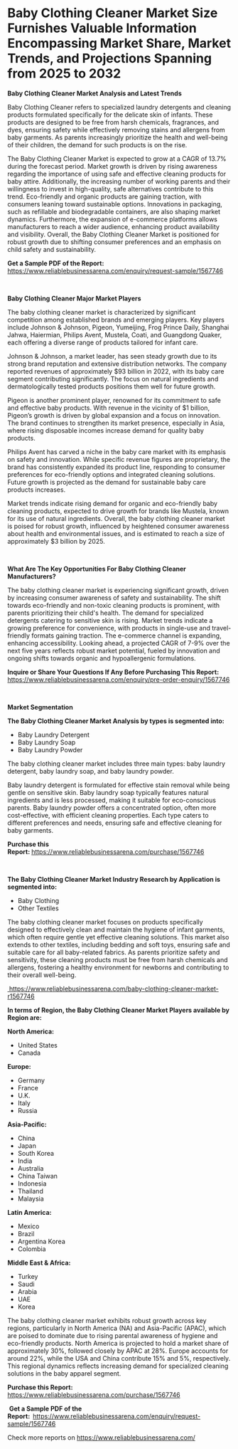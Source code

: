<p><h1>Baby Clothing Cleaner Market Size Furnishes Valuable Information Encompassing Market Share, Market Trends, and Projections Spanning from 2025 to 2032</h1></p><p><strong>Baby Clothing Cleaner Market Analysis and Latest Trends</strong></p>
<p><p>Baby Clothing Cleaner refers to specialized laundry detergents and cleaning products formulated specifically for the delicate skin of infants. These products are designed to be free from harsh chemicals, fragrances, and dyes, ensuring safety while effectively removing stains and allergens from baby garments. As parents increasingly prioritize the health and well-being of their children, the demand for such products is on the rise.</p><p>The Baby Clothing Cleaner Market is expected to grow at a CAGR of 13.7% during the forecast period. Market growth is driven by rising awareness regarding the importance of using safe and effective cleaning products for baby attire. Additionally, the increasing number of working parents and their willingness to invest in high-quality, safe alternatives contribute to this trend. Eco-friendly and organic products are gaining traction, with consumers leaning toward sustainable options. Innovations in packaging, such as refillable and biodegradable containers, are also shaping market dynamics. Furthermore, the expansion of e-commerce platforms allows manufacturers to reach a wider audience, enhancing product availability and visibility. Overall, the Baby Clothing Cleaner Market is positioned for robust growth due to shifting consumer preferences and an emphasis on child safety and sustainability.</p></p>
<p><strong>Get a Sample PDF of the Report:&nbsp;</strong> <a href="https://www.reliablebusinessarena.com/enquiry/request-sample/1567746?utm_campaign=2185&utm_medium=2&utm_source=Github&utm_content=ia&utm_term=23032025&utm_id=baby-clothing-cleaner">https://www.reliablebusinessarena.com/enquiry/request-sample/1567746</a></p>
<p>&nbsp;</p>
<p><strong>Baby Clothing Cleaner Major Market Players</strong></p>
<p><p>The baby clothing cleaner market is characterized by significant competition among established brands and emerging players. Key players include Johnson & Johnson, Pigeon, Yumeijing, Frog Prince Daily, Shanghai Jahwa, Haiermian, Philips Avent, Mustela, Coati, and Guangdong Quaker, each offering a diverse range of products tailored for infant care.</p><p>Johnson & Johnson, a market leader, has seen steady growth due to its strong brand reputation and extensive distribution networks. The company reported revenues of approximately $93 billion in 2022, with its baby care segment contributing significantly. The focus on natural ingredients and dermatologically tested products positions them well for future growth.</p><p>Pigeon is another prominent player, renowned for its commitment to safe and effective baby products. With revenue in the vicinity of $1 billion, Pigeon’s growth is driven by global expansion and a focus on innovation. The brand continues to strengthen its market presence, especially in Asia, where rising disposable incomes increase demand for quality baby products.</p><p>Philips Avent has carved a niche in the baby care market with its emphasis on safety and innovation. While specific revenue figures are proprietary, the brand has consistently expanded its product line, responding to consumer preferences for eco-friendly options and integrated cleaning solutions. Future growth is projected as the demand for sustainable baby care products increases.</p><p>Market trends indicate rising demand for organic and eco-friendly baby cleaning products, expected to drive growth for brands like Mustela, known for its use of natural ingredients. Overall, the baby clothing cleaner market is poised for robust growth, influenced by heightened consumer awareness about health and environmental issues, and is estimated to reach a size of approximately $3 billion by 2025.</p></p>
<p>&nbsp;</p>
<p><strong>What Are The Key Opportunities For Baby Clothing Cleaner Manufacturers?</strong></p>
<p><p>The baby clothing cleaner market is experiencing significant growth, driven by increasing consumer awareness of safety and sustainability. The shift towards eco-friendly and non-toxic cleaning products is prominent, with parents prioritizing their child's health. The demand for specialized detergents catering to sensitive skin is rising. Market trends indicate a growing preference for convenience, with products in single-use and travel-friendly formats gaining traction. The e-commerce channel is expanding, enhancing accessibility. Looking ahead, a projected CAGR of 7-9% over the next five years reflects robust market potential, fueled by innovation and ongoing shifts towards organic and hypoallergenic formulations.</p></p>
<p><strong>Inquire or Share Your Questions If Any Before Purchasing This Report:</strong> <a href="https://www.reliablebusinessarena.com/enquiry/pre-order-enquiry/1567746?utm_campaign=2185&utm_medium=2&utm_source=Github&utm_content=ia&utm_term=23032025&utm_id=baby-clothing-cleaner">https://www.reliablebusinessarena.com/enquiry/pre-order-enquiry/1567746</a></p>
<p>&nbsp;</p>
<p><strong>Market Segmentation</strong></p>
<p><strong>The Baby Clothing Cleaner Market Analysis by types is segmented into:</strong></p>
<p><ul><li>Baby Laundry Detergent</li><li>Baby Laundry Soap</li><li>Baby Laundry Powder</li></ul></p>
<p><p>The baby clothing cleaner market includes three main types: baby laundry detergent, baby laundry soap, and baby laundry powder. </p><p>Baby laundry detergent is formulated for effective stain removal while being gentle on sensitive skin. Baby laundry soap typically features natural ingredients and is less processed, making it suitable for eco-conscious parents. Baby laundry powder offers a concentrated option, often more cost-effective, with efficient cleaning properties. Each type caters to different preferences and needs, ensuring safe and effective cleaning for baby garments.</p></p>
<p><strong>Purchase this Report:&nbsp;</strong><a href="https://www.reliablebusinessarena.com/purchase/1567746?utm_campaign=2185&utm_medium=2&utm_source=Github&utm_content=ia&utm_term=23032025&utm_id=baby-clothing-cleaner">https://www.reliablebusinessarena.com/purchase/1567746</a></p>
<p>&nbsp;</p>
<p><strong>The Baby Clothing Cleaner Market Industry Research by Application is segmented into:</strong></p>
<p><ul><li>Baby Clothing</li><li>Other Textiles</li></ul></p>
<p><p>The baby clothing cleaner market focuses on products specifically designed to effectively clean and maintain the hygiene of infant garments, which often require gentle yet effective cleaning solutions. This market also extends to other textiles, including bedding and soft toys, ensuring safe and suitable care for all baby-related fabrics. As parents prioritize safety and sensitivity, these cleaning products must be free from harsh chemicals and allergens, fostering a healthy environment for newborns and contributing to their overall well-being.</p></p>
<p><a href="https://www.reliablebusinessarena.com/baby-clothing-cleaner-market-r1567746?utm_campaign=2185&utm_medium=2&utm_source=Github&utm_content=ia&utm_term=23032025&utm_id=baby-clothing-cleaner">&nbsp;https://www.reliablebusinessarena.com/baby-clothing-cleaner-market-r1567746</a></p>
<p><strong>In terms of Region, the Baby Clothing Cleaner Market Players available by Region are:</strong></p>
<p>
    <p> <strong> North America: </strong>
        <ul>
            <li>United States</li>
            <li>Canada</li>
        </ul>
        </p> 
    <p> <strong> Europe: </strong>
        <ul>
            <li>Germany</li>
            <li>France</li>
            <li>U.K.</li>
            <li>Italy</li>
            <li>Russia</li>
        </ul>
        </p> 
    <p> <strong> Asia-Pacific: </strong>
        <ul>
            <li>China</li>
            <li>Japan</li>
            <li>South Korea</li>
            <li>India</li>
            <li>Australia</li>
            <li>China Taiwan</li>
            <li>Indonesia</li>
            <li>Thailand</li>
            <li>Malaysia</li>
        </ul>
        </p> 
    <p> <strong> Latin America: </strong>
        <ul>
            <li>Mexico</li>
            <li>Brazil</li>
            <li>Argentina Korea</li>
            <li>Colombia</li>
        </ul>
        </p> 
    <p> <strong> Middle East & Africa: </strong>
        <ul>
            <li>Turkey</li>
            <li>Saudi</li>
            <li>Arabia</li>
            <li>UAE</li>
            <li>Korea</li>
        </ul>
    </p>
    </p>
<p><p>The baby clothing cleaner market exhibits robust growth across key regions, particularly in North America (NA) and Asia-Pacific (APAC), which are poised to dominate due to rising parental awareness of hygiene and eco-friendly products. North America is projected to hold a market share of approximately 30%, followed closely by APAC at 28%. Europe accounts for around 22%, while the USA and China contribute 15% and 5%, respectively. This regional dynamics reflects increasing demand for specialized cleaning solutions in the baby apparel segment.</p></p>
<p><strong>Purchase this Report: </strong><a href="https://www.reliablebusinessarena.com/purchase/1567746?utm_campaign=2185&utm_medium=2&utm_source=Github&utm_content=ia&utm_term=23032025&utm_id=baby-clothing-cleaner">https://www.reliablebusinessarena.com/purchase/1567746</a></p>
<p>&nbsp;<strong>Get a Sample PDF of the Report:&nbsp;&nbsp;</strong><a href="https://www.reliablebusinessarena.com/enquiry/request-sample/1567746?utm_campaign=2185&utm_medium=2&utm_source=Github&utm_content=ia&utm_term=23032025&utm_id=baby-clothing-cleaner">https://www.reliablebusinessarena.com/enquiry/request-sample/1567746</a></p>
<p><strong></strong></p>
<p>Check more reports on <a href="https://www.reliablebusinessarena.com/?utm_campaign=2185&utm_medium=2&utm_source=Github&utm_content=ia&utm_term=23032025&utm_id=baby-clothing-cleaner">https://www.reliablebusinessarena.com/</a></p>